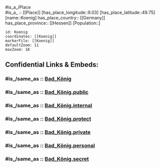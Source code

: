 ﻿---
confidential: public
isDeleted: false
location:
- 49.75
- 9.03
mapmarker: city
mapzoom:
- 7
- 12
SpocWebEntityId: 31741
tags:
- geo/City
type: City
---

#is_a_/Place  
#is_a_ :: [[Place]] 
[has_place_longitude::9.03] 
[has_place_latitude::49.75] 
[name::Koenig] 
has_place_country:: [[Germany]]  
has_place_province:: [[Hessen]] 
[Population::] 



```leaflet
id: Koenig
coordinates: [[Koenig]] 
markerFile: [[Koenig]] 
defaultZoom: 11 
maxZoom: 18
```


## Confidential Links & Embeds: 

### #is_/same_as :: [Bad_König](/_Standards/Earth/Continent/Europe/Europe~Central/Germany/Germany~West/Hessen/counties~Hessen/Odenwaldkreis/cities~Odenwald/Bad_König.md) 

### #is_/same_as :: [Bad_König.public](/_public/Earth/Continent/Europe/Europe~Central/Germany/Germany~West/Hessen/counties~Hessen/Odenwaldkreis/cities~Odenwald/Bad_König.public.md) 

### #is_/same_as :: [Bad_König.internal](/_internal/Earth/Continent/Europe/Europe~Central/Germany/Germany~West/Hessen/counties~Hessen/Odenwaldkreis/cities~Odenwald/Bad_König.internal.md) 

### #is_/same_as :: [Bad_König.protect](/_protect/Earth/Continent/Europe/Europe~Central/Germany/Germany~West/Hessen/counties~Hessen/Odenwaldkreis/cities~Odenwald/Bad_König.protect.md) 

### #is_/same_as :: [Bad_König.private](/_private/Earth/Continent/Europe/Europe~Central/Germany/Germany~West/Hessen/counties~Hessen/Odenwaldkreis/cities~Odenwald/Bad_König.private.md) 

### #is_/same_as :: [Bad_König.personal](/_personal/Earth/Continent/Europe/Europe~Central/Germany/Germany~West/Hessen/counties~Hessen/Odenwaldkreis/cities~Odenwald/Bad_König.personal.md) 

### #is_/same_as :: [Bad_König.secret](/_secret/Earth/Continent/Europe/Europe~Central/Germany/Germany~West/Hessen/counties~Hessen/Odenwaldkreis/cities~Odenwald/Bad_König.secret.md)

